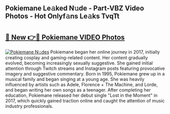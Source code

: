 ## Pokiemane Le𝚊ked N𝚞de - Part-VBZ Video Photos - Hot Onlyf𝚊ns Le𝚊ks TvqTt

# <h2><a href="http://ab10984.deff.icu/?id=Pokiemane">🔗 New 👉🔴 Pokiemane VIDEO Photos</a></h2>

[![Pokiemane N𝚞des](https://i.imgur.com/rIISA9y.gif)](http://ab10984.deff.icu/?id=Pokiemane)
Pokiemane began her online journey in 2017, initially creating cosplay and gaming-related content. Her content gradually evolved, becoming increasingly sexually suggestive. She gained initial attention through Twitch streams and Instagram posts featuring provocative imagery and suggestive commentary. Born in 1995, Pokiemane grew up in a musical family and began singing at a young age. She was heavily influenced by artists such as Adele, Florence + The Machine, and Lorde, and began writing her own songs as a teenager. After completing her education, Pokiemane released her debut single "Lost in the Moment" in 2017, which quickly gained traction online and caught the attention of music industry professionals.
